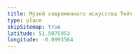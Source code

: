 ```yaml
---
title: Музей современного искусства Тейт
type: place
skipSitemap: true
latitude: 51.5075953
longitude: -0.0993564
---
```

